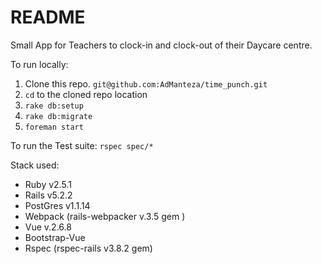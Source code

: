 # README

Small App for Teachers to clock-in and clock-out of their Daycare centre. 

To run locally:
1) Clone this repo. `git@github.com:AdManteza/time_punch.git`
2) `cd` to the cloned repo location
3) `rake db:setup`
4) `rake db:migrate`
5) `foreman start`

To run the Test suite:
`rspec spec/*`

Stack used:
* Ruby v2.5.1
* Rails v5.2.2
* PostGres v1.1.14
* Webpack (rails-webpacker v.3.5 gem )
* Vue v.2.6.8
* Bootstrap-Vue
* Rspec (rspec-rails v3.8.2 gem)

